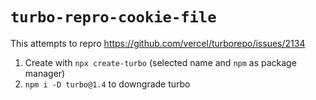 # `turbo-repro-cookie-file`

This attempts to repro https://github.com/vercel/turborepo/issues/2134

1. Create with `npx create-turbo` (selected name and `npm` as package manager)
2. `npm i -D turbo@1.4` to downgrade turbo
